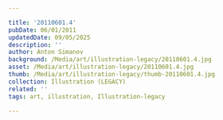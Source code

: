 ```yaml
---

title: '20110601.4'
pubDate: 06/01/2011
updatedDate: 09/05/2025
description: ''
author: Anton Simanov
background: /Media/art/illustration-legacy/20110601.4.jpg
asset: /Media/art/illustration-legacy/20110601.4.jpg
thumb: /Media/art/illustration-legacy/thumb-20110601.4.jpg
collection: Illustration (LEGACY)
related: ''
tags: art, illustration, Illustration-legacy

---
```


